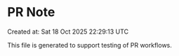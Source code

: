 # PR Note

Created at: Sat 18 Oct 2025 22:29:13 UTC

This file is generated to support testing of PR workflows.
